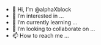 - 👋 Hi, I’m @alphaXblock
- 👀 I’m interested in ...
- 🌱 I’m currently learning ...
- 💞️ I’m looking to collaborate on ...
- 📫 How to reach me ...

<!---
alphaXblock/alphaXblock is a ✨ special ✨ repository because its `README.md` (this file) appears on your GitHub profile.
You can click the Preview link to take a look at your changes.
--->
